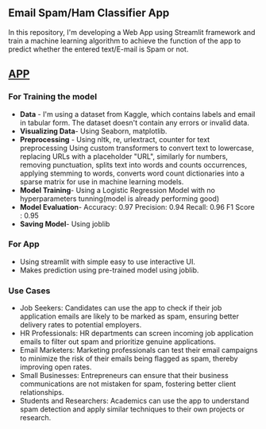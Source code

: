 ##  Email Spam/Ham Classifier App
In this repository, I'm developing a Web App using Streamlit framework and train a machine learning algorithm to achieve the function of the app to predict whether the entered text/E-mail is Spam or not.

## [APP](https://jatin-mehra119-email-spam-classifier-app-dhitia.streamlit.app/)

### For Training the model
- **Data** - I'm using a dataset from Kaggle, which contains labels and email in tabular form. The dataset doesn't contain any errors or invalid data.
- **Visualizing Data**- Using Seaborn, matplotlib.
- **Preprocessing** - 
Using nltk, re, urlextract, counter for text preprocessing
Using custom transformers to convert text to lowercase, replacing URLs with a placeholder "URL", similarly for numbers, removing punctuation, splits text into words and counts occurrences, applying stemming to words, converts word count dictionaries into a sparse matrix for use in machine learning models.
- **Model Training**-
Using a Logistic Regression Model with no hyperparameters tunning(model is already performing good)
- **Model Evaluation**-
Accuracy: 0.97
Precision: 0.94
Recall: 0.96
F1 Score : 0.95
- **Saving Model**-
Using joblib

### For App
- Using streamlit with simple easy to use interactive UI.
- Makes prediction using pre-trained model using joblib.

### Use Cases
- Job Seekers: Candidates can use the app to check if their job application emails are likely to be marked as spam, ensuring better delivery rates to potential employers.
- HR Professionals: HR departments can screen incoming job application emails to filter out spam and prioritize genuine applications.
- Email Marketers: Marketing professionals can test their email campaigns to minimize the risk of their emails being flagged as spam, thereby improving open rates.
- Small Businesses: Entrepreneurs can ensure that their business communications are not mistaken for spam, fostering better client relationships.
- Students and Researchers: Academics can use the app to understand spam detection and apply similar techniques to their own projects or research.
